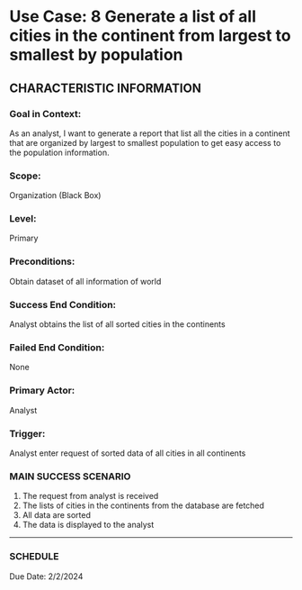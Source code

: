 # Use Case: 8 	Generate a list of all cities in the continent from largest to smallest by population

## CHARACTERISTIC INFORMATION
### Goal in Context: 
As an analyst, I want to generate a report that list all the cities in a continent that are organized by largest to smallest population to get easy access to the population information.
### Scope: 
Organization (Black Box)
### Level: 
Primary
### Preconditions: 
Obtain dataset of all information of world
### Success End Condition: 
Analyst obtains the list of all sorted cities in the continents
### Failed End Condition: 
None
### Primary Actor: 
Analyst
### Trigger: 
Analyst enter request of sorted data of all cities in all continents

### MAIN SUCCESS SCENARIO
1.	The request from analyst is received
2.	The lists of cities in the continents from the database are fetched
3.	All data are sorted
4.	The data is displayed to the analyst
----------------------
### SCHEDULE
Due Date: 2/2/2024